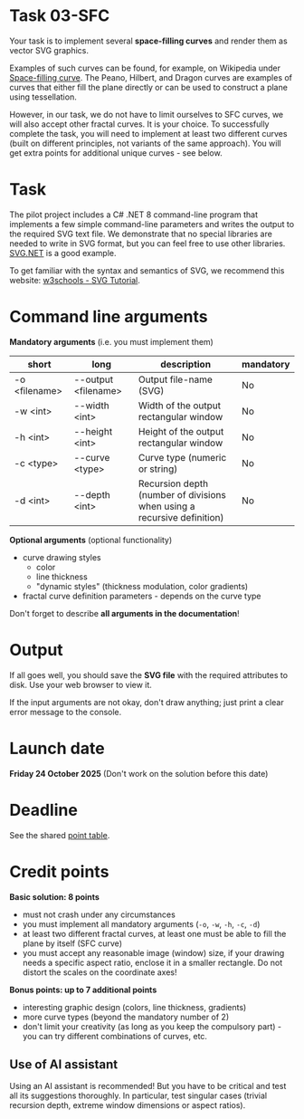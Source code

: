 # Task 03-SFC
Your task is to implement several **space-filling curves** and render them as vector
SVG graphics.

Examples of such curves can be found, for example, on Wikipedia under
[Space-filling curve](https://en.wikipedia.org/wiki/Space-filling_curve).
The Peano, Hilbert, and Dragon curves are examples of curves that either fill the plane
directly or can be used to construct a plane using tessellation.

However, in our task, we do not have to limit ourselves to SFC curves, we will
also accept other fractal curves. It is your choice. To successfully complete the task,
you will need to implement at least two different curves (built on different
principles, not variants of the same approach). You will get extra points for
additional unique curves - see below.

# Task
The pilot project includes a C# .NET 8 command-line program that implements
a few simple command-line parameters and writes the output to the required SVG text file.
We demonstrate that no special libraries are needed to write in SVG format, but
you can feel free to use other libraries. [SVG.NET](https://github.com/svg-net/SVG)
is a good example.

To get familiar with the syntax and semantics of SVG, we recommend this website:
[w3schools - SVG Tutorial](https://www.w3schools.com/graphics/svg_intro.asp).

# Command line arguments
**Mandatory arguments** (i.e. you must implement them)

| short | long | description | mandatory |
| -------- | -------- | ------------------------ | -------- |
| -o \<filename\> | --output \<filename\> | Output file-name (SVG) | No |
| -w \<int\> | --width \<int\> | Width of the output rectangular window | No |
| -h \<int\> | --height \<int\> | Height of the output rectangular window | No |
| -c \<type\> | --curve \<type\> | Curve type (numeric or string) | No |
| -d \<int\> | --depth \<int\> | Recursion depth (number of divisions when using a recursive definition) | No |

**Optional arguments** (optional functionality)
* curve drawing styles
  - color
  - line thickness
  - "dynamic styles" (thickness modulation, color gradients)
* fractal curve definition parameters - depends on the curve type

Don't forget to describe **all arguments in the documentation**!

# Output
If all goes well, you should save the **SVG file** with the required attributes
to disk. Use your web browser to view it.

If the input arguments are not okay, don't draw anything; just print a
clear error message to the console.

# Launch date
**Friday 24 October 2025**
(Don't work on the solution before this date)

# Deadline
See the shared [point table](https://docs.google.com/spreadsheets/d/17XuX5tgvh_E0u17Y4BXtQK-qVt1qnr9zAXVHGkYrNWs/edit?usp=sharing).

# Credit points
**Basic solution: 8 points**
* must not crash under any circumstances
* you must implement all mandatory arguments (`-o`, `-w`, `-h`, `-c`, `-d`)
* at least two different fractal curves, at least one must be able
  to fill the plane by itself (SFC curve)
* you must accept any reasonable image (window) size, if your drawing needs
  a specific aspect ratio, enclose it in a smaller rectangle. Do not distort
  the scales on the coordinate axes!

**Bonus points: up to 7 additional points**
* interesting graphic design (colors, line thickness, gradients)
* more curve types (beyond the mandatory number of 2)
* don't limit your creativity (as long as you keep the compulsory part) - you can
  try different combinations of curves, etc.

## Use of AI assistant
Using an AI assistant is recommended! But you have to be critical and
test all its suggestions thoroughly. In particular, test singular cases
(trivial recursion depth, extreme window dimensions or aspect ratios).
